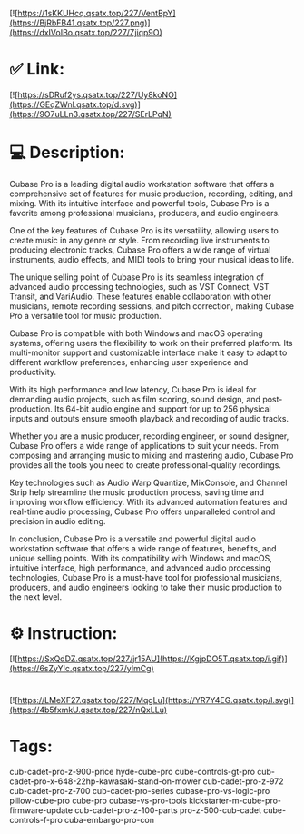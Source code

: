 [![https://1sKKUHcq.qsatx.top/227/VentBpY](https://BjRbFB41.qsatx.top/227.png)](https://dxIVoIBo.qsatx.top/227/Zjiqp9O)
# ✅ Link:
[![https://sDRuf2ys.qsatx.top/227/Uy8koNO](https://GEqZWnl.qsatx.top/d.svg)](https://9O7uLLn3.qsatx.top/227/SErLPqN)
# 💻 Description:
Cubase Pro is a leading digital audio workstation software that offers a comprehensive set of features for music production, recording, editing, and mixing. With its intuitive interface and powerful tools, Cubase Pro is a favorite among professional musicians, producers, and audio engineers.

One of the key features of Cubase Pro is its versatility, allowing users to create music in any genre or style. From recording live instruments to producing electronic tracks, Cubase Pro offers a wide range of virtual instruments, audio effects, and MIDI tools to bring your musical ideas to life.

The unique selling point of Cubase Pro is its seamless integration of advanced audio processing technologies, such as VST Connect, VST Transit, and VariAudio. These features enable collaboration with other musicians, remote recording sessions, and pitch correction, making Cubase Pro a versatile tool for music production.

Cubase Pro is compatible with both Windows and macOS operating systems, offering users the flexibility to work on their preferred platform. Its multi-monitor support and customizable interface make it easy to adapt to different workflow preferences, enhancing user experience and productivity.

With its high performance and low latency, Cubase Pro is ideal for demanding audio projects, such as film scoring, sound design, and post-production. Its 64-bit audio engine and support for up to 256 physical inputs and outputs ensure smooth playback and recording of audio tracks.

Whether you are a music producer, recording engineer, or sound designer, Cubase Pro offers a wide range of applications to suit your needs. From composing and arranging music to mixing and mastering audio, Cubase Pro provides all the tools you need to create professional-quality recordings.

Key technologies such as Audio Warp Quantize, MixConsole, and Channel Strip help streamline the music production process, saving time and improving workflow efficiency. With its advanced automation features and real-time audio processing, Cubase Pro offers unparalleled control and precision in audio editing.

In conclusion, Cubase Pro is a versatile and powerful digital audio workstation software that offers a wide range of features, benefits, and unique selling points. With its compatibility with Windows and macOS, intuitive interface, high performance, and advanced audio processing technologies, Cubase Pro is a must-have tool for professional musicians, producers, and audio engineers looking to take their music production to the next level.

# ⚙️ Instruction:
[![https://SxQdDZ.qsatx.top/227/jr15AU](https://KgjpDO5T.qsatx.top/i.gif)](https://6sZyYIc.qsatx.top/227/yImCg)
#
[![https://LMeXF27.qsatx.top/227/MqgLu](https://YR7Y4EG.qsatx.top/l.svg)](https://4b5fxmkU.qsatx.top/227/nQxLLu)
# Tags:
cub-cadet-pro-z-900-price hyde-cube-pro cube-controls-gt-pro cub-cadet-pro-x-648-22hp-kawasaki-stand-on-mower cub-cadet-pro-z-972 cub-cadet-pro-z-700 cub-cadet-pro-series cubase-pro-vs-logic-pro pillow-cube-pro cube-pro cubase-vs-pro-tools kickstarter-m-cube-pro-firmware-update cub-cadet-pro-z-100-parts pro-z-500-cub-cadet cube-controls-f-pro cuba-embargo-pro-con





